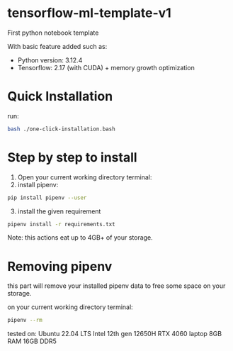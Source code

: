 # tensorflow-ml-template-v1

First python notebook template

With basic feature added such as:

- Python version: 3.12.4
- Tensorflow: 2.17 (with CUDA) + memory growth optimization

# Quick Installation

run:

```bash
bash ./one-click-installation.bash
```

# Step by step to install

1. Open your current working directory terminal:
2. install pipenv:

```bash
pip install pipenv --user
```

3. install the given requirement

```bash
pipenv install -r requirements.txt
```

Note: this actions eat up to 4GB+ of your storage.

# Removing pipenv

this part will remove your installed pipenv data to free some space on your storage.

on your current working directory terminal:

```bash
pipenv --rm
```

tested on:
Ubuntu 22.04 LTS
Intel 12th gen 12650H
RTX 4060 laptop 8GB
RAM 16GB DDR5
